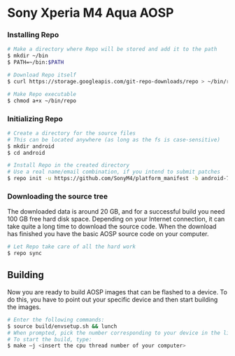 # Sony Xperia M4 Aqua AOSP #

### Installing Repo ###

```bash
# Make a directory where Repo will be stored and add it to the path
$ mkdir ~/bin
$ PATH=~/bin:$PATH

# Download Repo itself
$ curl https://storage.googleapis.com/git-repo-downloads/repo > ~/bin/repo

# Make Repo executable
$ chmod a+x ~/bin/repo
```

### Initializing Repo ###

```bash
# Create a directory for the source files
# This can be located anywhere (as long as the fs is case-sensitive)
$ mkdir android
$ cd android

# Install Repo in the created directory
# Use a real name/email combination, if you intend to submit patches
$ repo init -u https://github.com/SonyM4/platform_manifest -b android-7.1.1
```

### Downloading the source tree ###

The downloaded data is around 20 GB, and for a successful build you need 100 GB free hard disk space.
Depending on your Internet connection, it can take quite a long time to download the source code.
When the download has finished you have the basic AOSP source code on your computer.

```bash
# Let Repo take care of all the hard work
$ repo sync
```

## Building ##

Now you are ready to build AOSP images that can be flashed to a device.
To do this, you have to point out your specific device and then start building the images.

```bash
# Enter the following commands:
$ source build/envsetup.sh && lunch
# When prompted, pick the number corresponding to your device in the list displayed and press enter.
# To start the build, type:
$ make –j <insert the cpu thread number of your computer>
```
